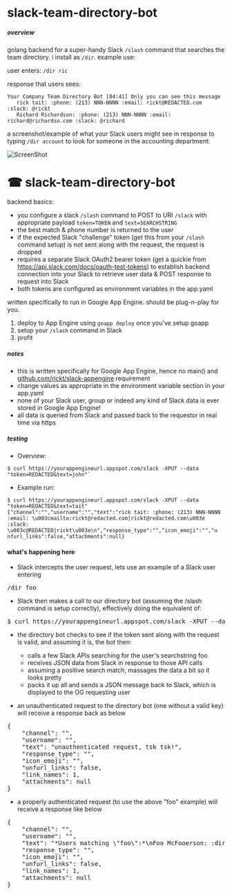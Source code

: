# slack-team-directory-bot
##### overview
golang backend for a super-handy Slack `/slash` command that searches the team directory. i install as `/dir`. example use:

user enters: `/dir ric`

response that users sees: 

```
Your Company Team Directory Bot [04:41] Only you can see this message
   rick tait: :phone: (213) NNN-NNNN :email: rickt@REDACTED.com :slack: @rickt
   Richard Richardson: :phone: (213) NNN-NNNN :email: richard@richardso.com :slack: @richard
```

a screenshot/example of what your Slack users might see in response to typing `/dir account` to look for someone in the accounting department:

![ScreenShot](http://i.imgur.com/S9RNz8E.png)

# ☎ slack-team-directory-bot
backend basics: 
* you configure a slack `/slash` command to POST to URI `/slack` with appropriate payload `token=TOKEN` and `text=SEARCHSTRING`
* the best match & phone number is returned to the user
* if the expected Slack "challenge" token (get this from your `/slash` command setup) is not sent along with the request, the request is dropped
* requires a separate Slack OAuth2 bearer token (get a quickie from https://api.slack.com/docs/oauth-test-tokens) to establish backend connection into your Slack to retrieve user data & POST response to request into Slack
* both tokens are configured as environment variables in the app.yaml

written specifically to run in Google App Engine. should be plug-n-play for you. 

1. deploy to App Engine using `goapp deploy` once you've setup goapp
2. setup your `/slash` command in Slack
3. profit

##### notes
* this is written specifically for Google App Engine, hence no main() and  [github.com/rickt/slack-appengine](https://github.com/rickt/slack-appengine) requirement
* change values as appropriate in the environment variable section in your app.yaml
* none of your Slack user, group or indeed any kind of Slack data is ever stored in Google App Engine! 
* all data is queried from Slack and passed back to the requestor in real time via https

##### testing
* Overview:
```
$ curl https://yourappengineurl.appspot.com/slack -XPUT --data "token=REDACTED&text=john"`
```
* Example run:
```
$ curl https://yourappengineurl.appspot.com/slack -XPUT --data "token=REDACTED&text=tait"
{"channel":"","username":"","text":"rick tait: :phone: (213) NNN-NNNN :email: \u003cmailto:rickt@redacted.com|rickt@redacted.com\u003e :slack: \u003c@REDACTED|rickt\u003e\n","response_type":"","icon_emoji":"","u
nfurl_links":false,"attachments":null}
```
#### what's happening here
* Slack intercepts the user request, lets use an example of a Slack user entering 
<pre>
/dir foo
</pre>
* Slack then makes a call to our directory bot (assuming the /slash command is setup correctly), effectively doing the equivalent of: 
<pre>$ curl https://yourappengineurl.appspot.com/slack -XPUT --data "token=REDACTED&text=foo"</pre>
* the directory bot checks to see if the token sent along with the request is valid, and assuming it is, the bot then:
  * calls a few Slack APIs searching for the user's searchstring foo
  * receives JSON data from Slack in response to those API calls
  * assuming a positive search match, massages the data a bit so it looks pretty
  * packs it up all and sends a JSON message back to Slack, which is displayed to the OG requesting user

* an unauthenticated request to the directory bot (one without a valid key) will receive a response back as below 
<pre>
{
	"channel": "",
	"username": "",
	"text": "unauthenticated request, tsk tsk!",
	"response_type": "",
	"icon_emoji": "",
	"unfurl_links": false,
	"link_names": 1,
	"attachments": null
}
</pre>
* a properly authenticated request (to use the above "foo" example) will receive a response like below
<pre>
{
	"channel": "",
	"username": "",
	"text": "*Users matching \"foo\":*\nFoo McFooerson: :dir_phone: (213) 555-1212 :dir_email: \u003cmailto:foo@bar.com|foo@bar.com.com\u003e :slack: \u003c@U111111|foo\u003e\n",
	"response_type": "",
	"icon_emoji": "",
	"unfurl_links": false,
	"link_names": 1,
	"attachments": null
}
</pre>

